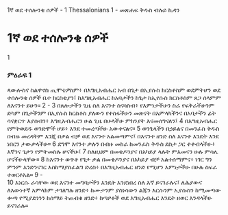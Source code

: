 ﻿
1ኛ ወደ ተሰሎንቄ ሰዎች - 1 Thessalonians 1 - መጽሐፍ ቅዱስ ብሉይ ኪዳን
# 1ኛ ወደ ተሰሎንቄ ሰዎች
1
### ምዕራፍ 1
 ጳውሎስና ስልዋኖስ ጢሞቴዎስም፥ በእግዚአብሔር አብ በጌታ በኢየሱስ ክርስቶስም ወደምትሆን ወደ ተሰሎንቄ ሰዎች ቤተ ክርስቲያን፤ ከእግዚአብሔር ከአባታችን ከጌታ ከኢየሱስ ክርስቶስም ጸጋ ሰላምም ለእናንተ ይሁን።
2 -
3  በጸሎታችን ጊዜ ስለ እናንተ ስናሳስብ፥ የእምነታችሁን ስራ የፍቅራችሁንም ድካም በጌታችንም በኢየሱስ ክርስቶስ ያለውን የተስፋችሁን መጽናት በአምላካችንና በአባታችን ፊት ሳናቋርጥ እያሰብን፥ እግዚአብሔርን ሁል ጊዜ በሁላችሁ ምክንያት እናመሰግናለን፤
4  በእግዚአብሔር የምትወደዱ ወንድሞች ሆይ፥ እንደ ተመረጣችሁ አውቀናልና።
5  ወንጌላችን በኃይልና በመንፈስ ቅዱስ በብዙ መረዳትም እንጂ በቃል ብቻ ወደ እናንተ አልመጣምና፤ በእናንተ ዘንድ ስለ እናንተ እንዴት እንደ ነበርን ታውቃላችሁ።
6  ደግሞ እናንተ ቃሉን በብዙ መከራ ከመንፈስ ቅዱስ ደስታ ጋር ተቀብላችሁ፥ እኛንና ጌታን የምትመስሉ ሆናችሁ፤
7  ስለዚህም በመቄዶንያና በአካይያ ላሉት ምእመናን ሁሉ ምሳሌ ሆናችሁላቸው።
8  ከእናንተ ወጥቶ የጌታ ቃል በመቄዶንያና በአካይያ ብቻ አልተሰማምና፥ ነገር ግን ምንም እንድንናገር እስከማያስፈልግ ድረስ፥ በእግዚአብሔር ዘንድ የሚሆን እምነታችሁ በሁሉ ስፍራ ተወርቶአል።
9 -  
10  እነርሱ ራሳቸው ወደ እናንተ መግባታችን እንዴት እንደነበረ ስለ እኛ ይናገራሉና፤ ለሕያውና ለእውነተኛ አምላክም ታገለግሉ ዘንድ፥ ከሙታንም ያስነሳውን ልጁን እርሱንም ኢየሱስን ከሚመጣው ቍጣ የሚያድነንን ከሰማይ ትጠብቁ ዘንድ፥ ከጣዖቶች ወደ እግዚአብሔር እንዴት ዘወር እንዳላችሁ ይናገራሉ። 
